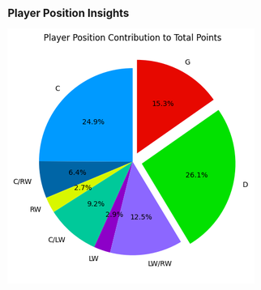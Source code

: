 ## Player Position Insights

![total_as_perc](https://github.com/carsonbennett1/Hockey-Player-Analysis-Project/blob/main/img/player_position_total.png)